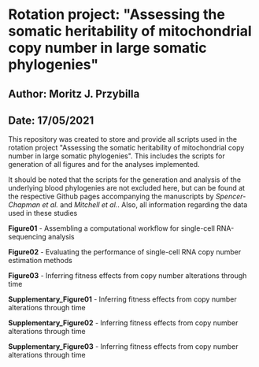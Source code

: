 # Rotation project: "Assessing the somatic heritability of mitochondrial copy number in large somatic phylogenies"

## Author: Moritz J. Przybilla

## Date: 17/05/2021

This repository was created to store and provide all scripts used in the rotation project "Assessing the somatic heritability of mitochondrial copy number in large somatic phylogenies". This includes the scripts for generation of all figures and for the analyses implemented. 

It should be noted that the scripts for the generation and analysis of the underlying blood phylogenies are not excluded here, but can be found at the respective Github pages accompanying the manuscripts by *Spencer-Chapman et al.* and *Mitchell et al.*. Also, all information regarding the data used in these studies  

**Figure01** - Assembling a computational workflow for single-cell RNA-sequencing analysis

**Figure02** - Evaluating the performance of single-cell RNA copy number estimation methods

**Figure03** - Inferring fitness effects from copy number alterations through time

**Supplementary_Figure01** - Inferring fitness effects from copy number alterations through time

**Supplementary_Figure02** - Inferring fitness effects from copy number alterations through time

**Supplementary_Figure03** - Inferring fitness effects from copy number alterations through time

